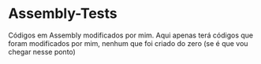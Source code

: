 # Assembly-Tests
Códigos em Assembly modificados por mim. Aqui apenas terá códigos que foram modificados por mim, nenhum que foi criado do zero (se é que vou chegar nesse ponto)
